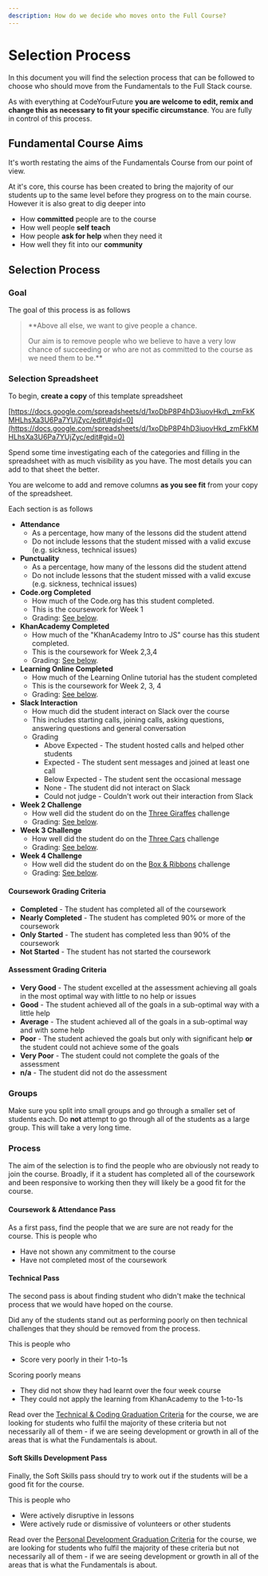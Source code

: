 ```yaml
---
description: How do we decide who moves onto the Full Course?
---
```


# Selection Process

In this document you will find the selection process that can be followed to choose who should move from the Fundamentals to the Full Stack course.

As with everything at CodeYourFuture **you are welcome to edit, remix and change this as necessary to fit your specific circumstance**. You are fully in control of this process.

## Fundamental Course Aims

It's worth restating the aims of the Fundamentals Course from our point of view.

At it's core, this course has been created to bring the majority of our students up to the same level before they progress on to the main course. However it is also great to dig deeper into

* How **committed** people are to the course
* How well people **self teach**
* How people **ask for help** when they need it
* How well they fit into our **community**

## Selection Process

### Goal

The goal of this process is as follows

> **Above all else, we want to give people a chance.  
>   
> Our aim is to remove people who we believe to have a very low chance of succeeding or who are not as committed to the course as we need them to be.**

### Selection Spreadsheet

To begin, **create a copy** of this template spreadsheet

[https://docs.google.com/spreadsheets/d/1xoDbP8P4hD3iuovHkd\_zmFkKMHLhsXa3U6Pa7YUjZyc/edit\#gid=0](https://docs.google.com/spreadsheets/d/1xoDbP8P4hD3iuovHkd_zmFkKMHLhsXa3U6Pa7YUjZyc/edit#gid=0)

Spend some time investigating each of the categories and filling in the spreadsheet with as much visibility as you have. The most details you can add to that sheet the better.

You are welcome to add and remove columns **as you see fit** from your copy of the spreadsheet.

Each section is as follows

* **Attendance**
  * As a percentage, how many of the lessons did the student attend
  * Do not include lessons that the student missed with a valid excuse \(e.g. sickness, technical issues\)
* **Punctuality**
  * As a percentage, how many of the lessons did the student attend
  * Do not include lessons that the student missed with a valid excuse \(e.g. sickness, technical issues\)
* **Code.org Completed**
  * How much of the Code.org has this student completed.
  * This is the coursework for Week 1
  * Grading: [See below](selection-process.md#coursework-grading-criteria).
* **KhanAcademy Completed**
  * How much of the "KhanAcademy Intro to JS" course has this student completed.
  * This is the coursework for Week 2,3,4
  * Grading: [See below](selection-process.md#coursework-grading-criteria).
* **Learning Online Completed**
  * How much of the Learning Online tutorial has the student completed
  * This is the coursework for Week 2, 3, 4
  * Grading: [See below](selection-process.md#coursework-grading-criteria).
* **Slack Interaction**
  * How much did the student interact on Slack over the course
  * This includes starting calls, joining calls, asking questions, answering questions and general conversation
  * Grading
    * Above Expected - The student hosted calls and helped other students
    * Expected - The student sent messages and joined at least one call
    * Below Expected - The student sent the occasional message
    * None - The student did not interact on Slack
    * Could not judge - Couldn't work out their interaction from Slack
* **Week 2 Challenge**
  * How well did the student do on the [Three Giraffes](../../teacher-resources/instructor-notes-1.md#1-to-1-assessment) challenge
  * Grading: [See below](selection-process.md#challenge-grading-criteria).
* **Week 3 Challenge**
  * How well did the student do on the [Three Cars](../../teacher-resources/instructor-notes-2.md#1-to-1-assessment) challenge
  * Grading: [See below](selection-process.md#challenge-grading-criteria).
* **Week 4 Challenge**
  * How well did the student do on the [Box & Ribbons](../../teacher-resources/instructor-notes-2.md#1-to-1-assessment) challenge
  * Grading: [See below](selection-process.md#challenge-grading-criteria).

#### Coursework Grading Criteria

* **Completed** - The student has completed all of the coursework
* **Nearly Completed** - The student has completed 90% or more of the coursework
* **Only Started** - The student has completed less than 90% of the coursework
* **Not Started** - The student has not started the coursework

#### Assessment Grading Criteria

* **Very Good** - The student excelled at the assessment achieving all goals in the most optimal way with little to no help or issues
* **Good** - The student achieved all of the goals in a sub-optimal way with a little help
* **Average** - The student achieved all of the goals in a sub-optimal way and with some help
* **Poor** - The student achieved the goals but only with significant help **or** the student could not achieve some of the goals
* **Very Poor** - The student could not complete the goals of the assessment 
* **n/a** - The student did not do the assessment

### Groups

Make sure you split into small groups and go through a smaller set of students each. Do **not** attempt to go through all of the students as a large group. This will take a very long time.

### Process

The aim of the selection is to find the people who are obviously not ready to join the course. Broadly, if it a student has completed all of the coursework and been responsive to working then they will likely be a good fit for the course.

#### Coursework & Attendance Pass

As a first pass, find the people that we are sure are not ready for the course. This is people who

* Have not shown any commitment to the course
* Have not completed most of the coursework

#### Technical Pass

The second pass is about finding student who didn't make the technical process that we would have hoped on the course.

Did any of the students stand out as performing poorly on then technical challenges that they should be removed from the process.

This is people who

* Score very poorly in their 1-to-1s

Scoring poorly means

* They did not show they had learnt over the four week course
* They could not apply the learning from KhanAcademy to the 1-to-1s

Read over the [Technical & Coding Graduation Criteria](criteria.md#technical-and-coding) for the course, we are looking for students who fulfil the majority of these criteria but not necessarily all of them - if we are seeing development or growth in all of the areas that is what the Fundamentals is about.

#### Soft Skills Development Pass

Finally, the Soft Skills pass should try to work out if the students will be a good fit for the course.

This is people who

* Were actively disruptive in lessons 
* Were actively rude or dismissive of volunteers or other students

Read over the [Personal Development Graduation Criteria](criteria.md#personal-development) for the course, we are looking for students who fulfil the majority of these criteria but not necessarily all of them - if we are seeing development or growth in all of the areas that is what the Fundamentals is about.

